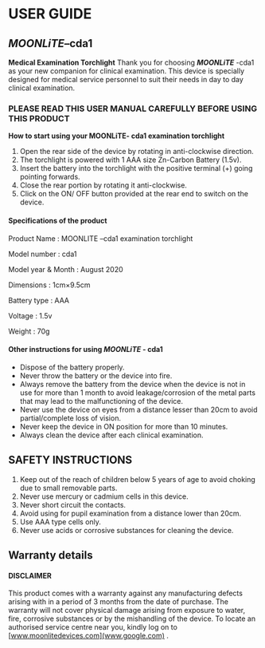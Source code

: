 # USER GUIDE
## _**MOONLiTE**_–cda1
**Medical Examination Torchlight**
Thank you for choosing _**MOONLiTE**_ -cda1 as your new companion for clinical examination. This device is specially designed for medical service personnel to suit their needs in day to day clinical examination.
 ###	**PLEASE READ THIS USER MANUAL CAREFULLY BEFORE USING THIS PRODUCT**
 **How to start using your MOONLiTE- cda1 examination torchlight**
 1.	Open the rear side of the device by rotating in anti-clockwise direction.
2.	The torchlight is powered with 1 AAA size Zn-Carbon Battery (1.5v). 
3.	Insert the battery into the torchlight with the positive terminal (+) going pointing forwards.
4.	Close the rear portion by rotating it anti-clockwise.
5.	Click on the ON/ OFF button provided at the rear end to switch on the device.
#### **Specifications of the product**
Product Name : MOONLITE –cda1 examination torchlight 

Model number : cda1 

Model year & Month : August 2020 

Dimensions : 1cm×9.5cm 

Battery type : AAA 

Voltage : 1.5v 

Weight : 70g  
#### **Other instructions for using _**MOONLiTE**_ - cda1** 
- Dispose of the battery properly. 
- Never throw the battery or the device into fire. 
- Always remove the battery from the device when the device is not in use for more than 1 month to avoid leakage/corrosion of the metal parts that may lead to the malfunctioning of the device. 
- Never use the device on eyes from a distance lesser than 20cm to avoid partial/complete loss of vision. 
- Never keep the device in ON position for more than 10 minutes. 
- Always clean the device after each clinical examination. 
## **SAFETY INSTRUCTIONS**
1. Keep out of the reach of children below 5 years of age to avoid choking due to small removable parts. 
2. Never use mercury or cadmium cells in this device. 
3. Never short circuit the contacts. 
4. Avoid using for pupil examination from a distance lower than 20cm. 
5. Use AAA type cells only. 
6. Never use acids or corrosive substances for cleaning the device. 
## **Warranty details**
#### **DISCLAIMER**
This product comes with a warranty against any manufacturing defects arising with in a period of 3 months from the date of purchase. The warranty will not cover physical damage arising from exposure to water, fire, corrosive substances or by the mishandling of the device. 
 To locate an authorised service centre near you, kindly log on to [www.moonlitedevices.com](www.google.com) . 
